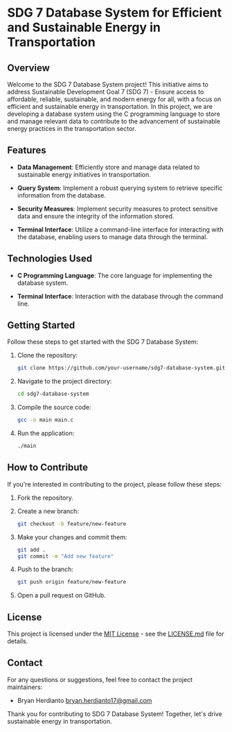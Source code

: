 # SDG 7 Database System for Efficient and Sustainable Energy in Transportation

## Overview

Welcome to the SDG 7 Database System project! This initiative aims to address Sustainable Development Goal 7 (SDG 7) - Ensure access to affordable, reliable, sustainable, and modern energy for all, with a focus on efficient and sustainable energy in transportation. In this project, we are developing a database system using the C programming language to store and manage relevant data to contribute to the advancement of sustainable energy practices in the transportation sector.

## Features

- **Data Management**: Efficiently store and manage data related to sustainable energy initiatives in transportation.

- **Query System**: Implement a robust querying system to retrieve specific information from the database.

- **Security Measures**: Implement security measures to protect sensitive data and ensure the integrity of the information stored.

- **Terminal Interface**: Utilize a command-line interface for interacting with the database, enabling users to manage data through the terminal.

## Technologies Used

- **C Programming Language**: The core language for implementing the database system.

- **Terminal Interface**: Interaction with the database through the command line.

## Getting Started

Follow these steps to get started with the SDG 7 Database System:

1. Clone the repository:

    ```bash
    git clone https://github.com/your-username/sdg7-database-system.git
    ```

2. Navigate to the project directory:

    ```bash
    cd sdg7-database-system
    ```

3. Compile the source code:

    ```bash
    gcc -o main main.c
    ```

4. Run the application:

    ```bash
    ./main
    ```

## How to Contribute

If you're interested in contributing to the project, please follow these steps:

1. Fork the repository.

2. Create a new branch:

    ```bash
    git checkout -b feature/new-feature
    ```

3. Make your changes and commit them:

    ```bash
    git add .
    git commit -m "Add new feature"
    ```

4. Push to the branch:

    ```bash
    git push origin feature/new-feature
    ```

5. Open a pull request on GitHub.

## License

This project is licensed under the [MIT License](LICENSE.md) - see the [LICENSE.md](LICENSE.md) file for details.

## Contact

For any questions or suggestions, feel free to contact the project maintainers:

- Bryan Herdianto <bryan.herdianto17@gmail.com>

Thank you for contributing to SDG 7 Database System! Together, let's drive sustainable energy in transportation.
